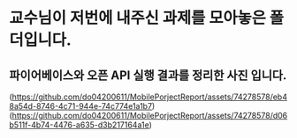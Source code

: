 <H1>교수님이 저번에 내주신 과제를 모아놓은 폴더입니다.</H1>
<H2>파이어베이스와 오픈 API 실행 결과를 정리한 사진 입니다.</H2>


(https://github.com/do04200611/MobilePorjectReport/assets/74278578/eb48a54d-8746-4c71-944e-74c774e1a1b7)
(https://github.com/do04200611/MobilePorjectReport/assets/74278578/d06b511f-4b74-4476-a635-d3b217164a1e)
